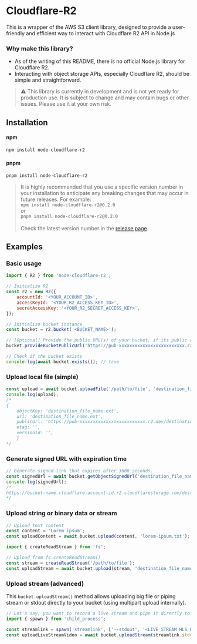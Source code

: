 # Cloudflare-R2

This is a wrapper of the AWS S3 client library, designed to provide a user-friendly and efficient way to interact with Cloudflare R2 API in Node.js

### Why make this library?

-   As of the writing of this README, there is no official Node.js library for Cloudflare R2.
-   Interacting with object storage APIs, especially Cloudflare R2, should be simple and straightforward.

> ⚠ This library is currently in development and is not yet ready for production use. It is subject to change and may contain bugs or other issues. Please use it at your own risk.

## Installation

#### npm

```bash
npm install node-cloudflare-r2
```

#### pnpm

```bash
pnpm install node-cloudflare-r2
```

> It is highly recommended that you use a specific version number in your installation to anticipate any breaking changes that may occur in future releases. For example: \
> `npm install node-cloudflare-r2@0.2.0` \
> or \
> `pnpm install node-cloudflare-r2@0.2.0` \
> \
> Check the latest version number in the [release page](https://github.com/f2face/cloudflare-r2/releases).

## Examples

### Basic usage

```javascript
import { R2 } from 'node-cloudflare-r2';

// Initialize R2
const r2 = new R2({
    accountId: '<YOUR_ACCOUNT_ID>',
    accessKeyId: '<YOUR_R2_ACCESS_KEY_ID>',
    secretAccessKey: '<YOUR_R2_SECRET_ACCESS_KEY>',
});

// Initialize bucket instance
const bucket = r2.bucket('<BUCKET_NAME>');

// [Optional] Provide the public URL(s) of your bucket, if its public access is allowed.
bucket.provideBucketPublicUrl('https://pub-xxxxxxxxxxxxxxxxxxxxxxxxx.r2.dev');

// Check if the bucket exists
console.log(await bucket.exists()); // true
```

### Upload local file (simple)

```javascript
const upload = await bucket.uploadFile('/path/to/file', 'destination_file_name.ext');
console.log(upload);
/*
{
    objectKey: 'destination_file_name.ext',
    uri: 'destination_file_name.ext',
    publicUrl: 'https://pub-xxxxxxxxxxxxxxxxxxxxxxxxx.r2.dev/destination_file_name.ext',
    etag: '',
    versionId: '',
    }
*/
```

### Generate signed URL with expiration time

```javascript
// Generate signed link that expires after 3600 seconds.
const signedUrl = await bucket.getObjectSignedUrl('destination_file_name.ext', 3600);
console.log(signedUrl);
/*
https://bucket-name.cloudflare-account-id.r2.cloudflarestorage.com/destination_file_name.ext?X-Amz-Algorithm=AWS4-HMAC-SHA256&X-Amz-Content-Sha256=UNSIGNED-PAYLOAD&X-Amz-Credential=...&X-Amz-Date=...&X-Amz-Expires=60&X-Amz-Signature=...&X-Amz-SignedHeaders=host&x-id=GetObject
*/
```

### Upload string or binary data or stream

```javascript
// Upload text content
const content = 'Lorem ipsum';
const uploadContent = await bucket.upload(content, 'lorem-ipsum.txt');
```

```javascript
import { createReadStream } from 'fs';

// Upload from fs.createReadStream()
const stream = createReadStream('/path/to/file');
const uploadStream = await bucket.upload(stream, 'destination_file_name2.ext');
```

### Upload stream (advanced)

This `bucket.uploadStream()` method allows uploading big file or piping stream or stdout directly to your bucket (using multipart upload internally).

```javascript
// Let's say, you want to record a live stream and pipe it directly to your bucket.
import { spawn } from 'child_process';

const streamlink = spawn('streamlink', ['--stdout', '<LIVE_STREAM_HLS_URL>', 'best']);
const uploadLiveStreamVideo = await bucket.uploadStream(streamlink.stdout, 'my_live_stream.ts');
```

